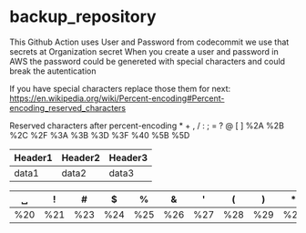 # backup_repository

This Github Action uses 
User and Password from codecommit we use that secrets at Organization secret
When you create a user and password in AWS the password could be genereted with special characters and could break the autentication

If you have special characters replace those them for next:
https://en.wikipedia.org/wiki/Percent-encoding#Percent-encoding_reserved_characters


Reserved characters after percent-encoding
	  *	  +	  ,	  /	  :	  ;	  =	  ?	  @	  [     ]
	%2A	%2B	%2C	%2F	%3A	%3B	%3D	%3F	%40	%5B	%5D
  
|Header1 |Header2  | Header3|
--- | --- | ---|
|data1|data2|data3|

|␣ | ! | #| $ | % | & | '|  ( | ) | * | + | , | / | : | ; |  = | ? | @ | [ | ] |
---| --- |--- |--- | ---| ---| ---| ---| ---| ---| ---| ---| ---| ---| ---| ---| ---| ---| ---| ---|
%20  | %21 | %23 | %24 | %25 | %26 |  %27 | %28 | %29 | %2A| %2B| %2C | %2F | %3A | %3B | %3D | %3F | %40	| %5B|	%5D



